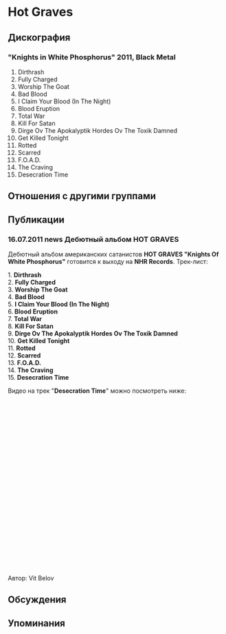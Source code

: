 # Hot Graves



## Дискография

### "Knights in White Phosphorus" 2011, Black Metal

1. Dirthrash
2. Fully Charged
3. Worship The Goat
4. Bad Blood
5. I Claim Your Blood (In The Night)
6. Blood Eruption
7. Total War
8. Kill For Satan
9. Dirge Ov The Apokalyptik Hordes Ov The Toxik Damned
10. Get Killed Tonight
11. Rotted
12. Scarred 
13. F.O.A.D.
14. The Craving
15. Desecration Time


## Отношения с другими группами


## Публикации

### 16.07.2011 news Дебютный альбом HOT GRAVES

<P>Дебютный альбом американских сатанистов <STRONG>HOT GRAVES "Knights Of White Phosphorus"</STRONG> готовится к выходу на <STRONG>NHR Records</STRONG>. Трек-лист:</P>
<P>1. <STRONG>Dirthrash</STRONG><BR>2. <STRONG>Fully Charged<BR></STRONG>3. <STRONG>Worship The Goat</STRONG><BR>4. <STRONG>Bad Blood<BR></STRONG>5. <STRONG>I Claim Your Blood (In The Night)<BR></STRONG>6.<STRONG> Blood Eruption</STRONG><BR>7. <STRONG>Total War<BR></STRONG>8. <STRONG>Kill For Satan</STRONG><BR>9. <STRONG>Dirge Ov The Apokalyptik Hordes Ov The Toxik Damned<BR></STRONG>10. <STRONG>Get Killed Tonight</STRONG><BR>11. <STRONG>Rotted<BR></STRONG>12. <STRONG>Scarred <BR></STRONG>13.<STRONG> F.O.A.D.<BR></STRONG>14. <STRONG>The Craving</STRONG><BR>15. <STRONG>Desecration Time</STRONG></P>
<P>Видео на трек "<STRONG>Desecration Time</STRONG>" можно посмотреть ниже:</P>
<P>
<CENTER>
<OBJECT style="WIDTH: 640px; HEIGHT: 390px"><PARAM NAME="movie" VALUE="http://www.youtube.com/v/vaaaS5LUQl0?version=3"><PARAM NAME="allowFullScreen" VALUE="true"><PARAM NAME="allowScriptAccess" VALUE="always">
<embed src="http://www.youtube.com/v/vaaaS5LUQl0?version=3" type="application/x-shockwave-flash" allowfullscreen="true" allowScriptAccess="always" width="640" height="390"></OBJECT>
<P></P></CENTER>
Автор: Vit Belov


## Обсуждения


## Упоминания

